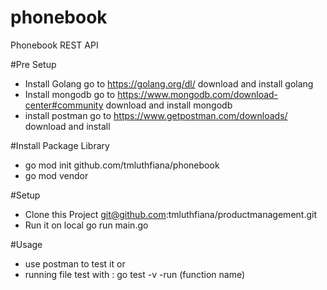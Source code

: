 # phonebook
Phonebook REST API

#Pre Setup
- Install Golang
go to https://golang.org/dl/ download and install golang
- Install mongodb
go to https://www.mongodb.com/download-center#community download and install mongodb
- install postman
go to https://www.getpostman.com/downloads/ download and install

#Install Package Library
- go mod init github.com/tmluthfiana/phonebook
- go mod vendor

#Setup
- Clone this Project git@github.com:tmluthfiana/productmanagement.git
- Run it on local go run main.go

#Usage
- use postman to test it or
- running file test with : go test -v -run (function name)
